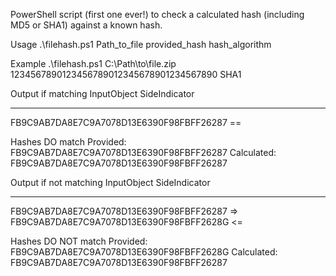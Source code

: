 PowerShell script (first one ever!) to check a calculated hash (including MD5 or SHA1) against a known hash.

Usage
.\filehash.ps1 Path_to_file provided_hash hash_algorithm

Example
.\filehash.ps1 C:\Path\to\file.zip 1234567890123456789012345678901234567890 SHA1

Output if matching
InputObject                                                 SideIndicator
-----------                                                 -------------
FB9C9AB7DA8E7C9A7078D13E6390F98FBFF26287                    ==


Hashes DO match
Provided:    FB9C9AB7DA8E7C9A7078D13E6390F98FBFF26287
Calculated:  FB9C9AB7DA8E7C9A7078D13E6390F98FBFF26287

Output if not matching
InputObject                                                 SideIndicator
-----------                                                 -------------
FB9C9AB7DA8E7C9A7078D13E6390F98FBFF26287                    =>
FB9C9AB7DA8E7C9A7078D13E6390F98FBFF2628G                    <=


Hashes DO NOT match
Provided:    FB9C9AB7DA8E7C9A7078D13E6390F98FBFF2628G
Calculated:  FB9C9AB7DA8E7C9A7078D13E6390F98FBFF26287
